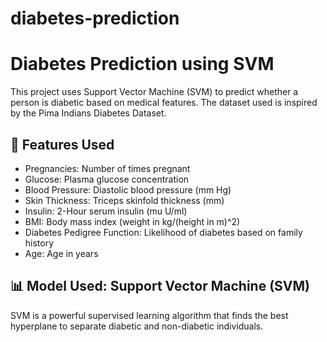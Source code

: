 # diabetes-prediction
# Diabetes Prediction using SVM

This project uses Support Vector Machine (SVM) to predict whether a person is diabetic based on medical features. The dataset used is inspired by the Pima Indians Diabetes Dataset.

## 📌 Features Used
- Pregnancies: Number of times pregnant
- Glucose: Plasma glucose concentration
- Blood Pressure: Diastolic blood pressure (mm Hg)
- Skin Thickness: Triceps skinfold thickness (mm)
- Insulin: 2-Hour serum insulin (mu U/ml)
- BMI: Body mass index (weight in kg/(height in m)^2)
- Diabetes Pedigree Function: Likelihood of diabetes based on family history
- Age: Age in years

## 📊 Model Used: Support Vector Machine (SVM)
SVM is a powerful supervised learning algorithm that finds the best hyperplane to separate diabetic and non-diabetic individuals.




